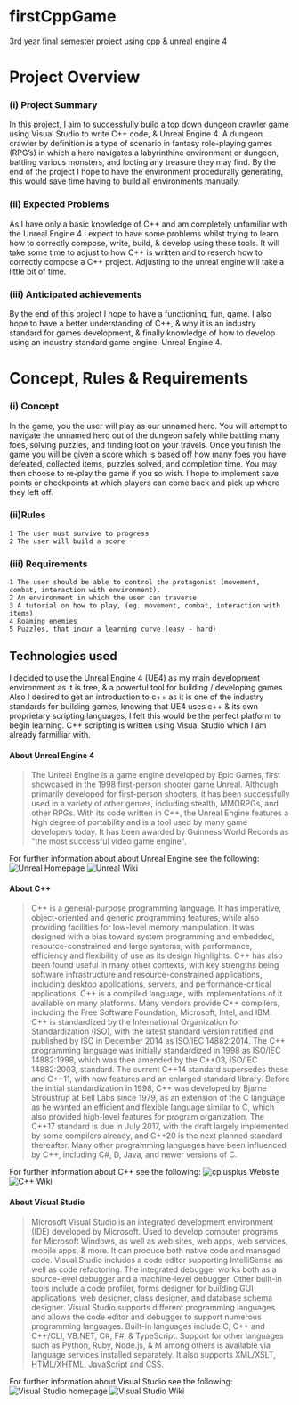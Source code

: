 # firstCppGame
3rd year final semester project using cpp &amp; unreal engine 4

# Project Overview
### (i) Project Summary
In this project, I aim to successfully build a top down dungeon crawler game using Visual Studio to write C++ code, & Unreal Engine 4. A dungeon crawler by definition is  a type of scenario in fantasy role-playing games (RPG’s)  in which a hero navigates a labyrinthine environment or dungeon, battling various monsters, and looting any treasure they may find. By the end of the project I hope to have the environment  procedurally generating, this would save time having to build all environments manually. 

### (ii) Expected Problems
As I have only a basic knowledge of C++ and am completely unfamiliar with the Unreal Engine 4  I expect to have some problems whilst trying to learn how to correctly compose, write, build, & develop using these tools. It will take some time to adjust to how C++ is written and to reserch how to correctly compose a C++ project.
Adjusting to the unreal engine will take a little bit of time.

### (iii) Anticipated achievements
By the end of this project I hope to have a functioning, fun, game. I also hope to have a better understanding of C++, & why it is an industry standard for games development, & finally knowledge of how to develop using an industry standard game engine: Unreal Engine 4.

# Concept, Rules & Requirements
### (i) Concept 
In the game, you the user will play as our unnamed hero. You will attempt to navigate the unnamed hero out of the dungeon safely while battling many foes, solving puzzles, and finding loot on your travels. Once you finish the game you will be given a score which is based off how many foes you have defeated, collected items, puzzles solved, and completion time. You may then choose to re-play the game if you so wish. I hope to implement save points or checkpoints at which players can come back and pick up where they left off.

### (ii)Rules 
    1 The user must survive to progress
    2 The user will build a score 

### (iii) Requirements
    1 The user should be able to control the protagonist (movement, combat, interaction with environment).
    2 An environment in which the user can traverse
    3 A tutorial on how to play, (eg. movement, combat, interaction with items)
    4 Roaming enemies
    5 Puzzles, that incur a learning curve (easy - hard)

## Technologies used

I decided to use the Unreal Engine 4 (UE4) as my main development environment as it is free, & a powerful tool for building / developing games.
Also I desired to get an introduction to c++ as it is one of the industry standards for building games, knowing that UE4 uses c++ & its own proprietary scripting languages, I felt this would be the perfect platform to begin learning. 
C++ scripting is written using Visual Studio which I am already farmilliar with. 

#### About Unreal Engine 4

> The Unreal Engine is a game engine developed by Epic Games, first showcased in the 1998 first-person shooter game Unreal. Although primarily developed for first-person shooters, it has been successfully used in a variety of other genres, including stealth, MMORPGs, and other RPGs. With its code written in C++, the Unreal Engine features a high degree of portability and is a tool used by many game developers today.
> It has been awarded by Guinness World Records as "the most successful video game engine".

For further information about about Unreal Engine see the following:
![Unreal Homepage](https://www.unrealengine.com/)
![Unreal Wiki](https://en.wikipedia.org/wiki/Unreal_Engine)

#### About C++

> C++ is a general-purpose programming language. It has imperative, object-oriented and generic programming features, while also providing facilities for low-level memory manipulation.
> It was designed with a bias toward system programming and embedded, resource-constrained and large systems, with performance, efficiency and flexibility of use as its design highlights. C++ has also been found useful in many other contexts, with key strengths being software infrastructure and resource-constrained applications, including desktop applications, servers, and performance-critical applications. C++ is a compiled language, with implementations of it available on many platforms. Many vendors provide C++ compilers, including the Free Software Foundation, Microsoft, Intel, and IBM.
> C++ is standardized by the International Organization for Standardization (ISO), with the latest standard version ratified and published by ISO in December 2014 as ISO/IEC 14882:2014. The C++ programming language was initially standardized in 1998 as ISO/IEC 14882:1998, which was then amended by the C++03, ISO/IEC 14882:2003, standard. The current C++14 standard supersedes these and C++11, with new features and an enlarged standard library. Before the initial standardization in 1998, C++ was developed by Bjarne Stroustrup at Bell Labs since 1979, as an extension of the C language as he wanted an efficient and flexible language similar to C, which also provided high-level features for program organization. The C++17 standard is due in July 2017, with the draft largely implemented by some compilers already, and C++20 is the next planned standard thereafter.
> Many other programming languages have been influenced by C++, including C#, D, Java, and newer versions of C.

For further information about C++ see the following:
![cplusplus Website](http://www.cplusplus.com/)
![C++ Wiki](https://en.wikipedia.org/wiki/C%2B%2B)

#### About Visual Studio

> Microsoft Visual Studio is an integrated development environment (IDE) developed by Microsoft. Used to develop computer programs for Microsoft Windows, as well as web sites, web apps, web services, mobile apps, & more. It can produce both native code and managed code.
> Visual Studio includes a code editor supporting IntelliSense as well as code refactoring. The integrated debugger works both as a source-level debugger and a machine-level debugger. Other built-in tools include a code profiler, forms designer for building GUI applications, web designer, class designer, and database schema designer.
> Visual Studio supports different programming languages and allows the code editor and debugger to support numerous programming languages. Built-in languages include C, C++ and C++/CLI, VB.NET, C#, F#, & TypeScript. Support for other languages such as Python, Ruby, Node.js, & M among others is available via language services installed separately. It also supports XML/XSLT, HTML/XHTML, JavaScript and CSS. 

For further information about Visual Studio see the following:
![Visual Studio homepage](https://www.visualstudio.com/)
![Visual Studio Wiki](https://en.wikipedia.org/wiki/Microsoft_Visual_Studio)

